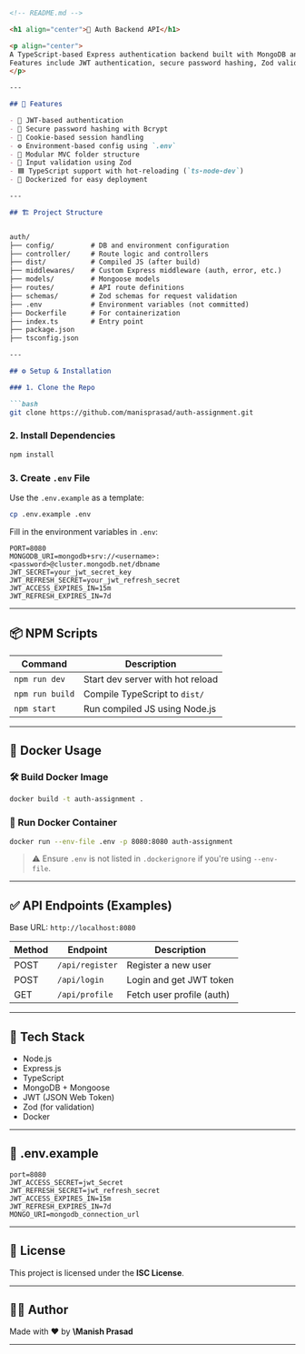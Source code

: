 ```markdown
<!-- README.md -->

<h1 align="center">🔐 Auth Backend API</h1>

<p align="center">
A TypeScript-based Express authentication backend built with MongoDB and Mongoose.<br/>
Features include JWT authentication, secure password hashing, Zod validation, and Docker support.
</p>

---

## 🚀 Features

- 🔐 JWT-based authentication
- 🔑 Secure password hashing with Bcrypt
- 🍪 Cookie-based session handling
- ⚙️ Environment-based config using `.env`
- 🧱 Modular MVC folder structure
- 🧪 Input validation using Zod
- 🟦 TypeScript support with hot-reloading (`ts-node-dev`)
- 🐳 Dockerized for easy deployment

---

## 🏗️ Project Structure


auth/
├── config/         # DB and environment configuration
├── controller/     # Route logic and controllers
├── dist/           # Compiled JS (after build)
├── middlewares/    # Custom Express middleware (auth, error, etc.)
├── models/         # Mongoose models
├── routes/         # API route definitions
├── schemas/        # Zod schemas for request validation
├── .env            # Environment variables (not committed)
├── Dockerfile      # For containerization
├── index.ts        # Entry point
├── package.json
├── tsconfig.json

---

## ⚙️ Setup & Installation

### 1. Clone the Repo

```bash
git clone https://github.com/manisprasad/auth-assignment.git

````

### 2. Install Dependencies

```bash
npm install
```

### 3. Create `.env` File

Use the `.env.example` as a template:

```bash
cp .env.example .env
```

Fill in the environment variables in `.env`:

```env
PORT=8080
MONGODB_URI=mongodb+srv://<username>:<password>@cluster.mongodb.net/dbname
JWT_SECRET=your_jwt_secret_key
JWT_REFRESH_SECRET=your_jwt_refresh_secret
JWT_ACCESS_EXPIRES_IN=15m
JWT_REFRESH_EXPIRES_IN=7d

```

---

## 📦 NPM Scripts

| Command         | Description                      |
| --------------- | -------------------------------- |
| `npm run dev`   | Start dev server with hot reload |
| `npm run build` | Compile TypeScript to `dist/`    |
| `npm start`     | Run compiled JS using Node.js    |

---

## 🐳 Docker Usage

### 🛠️ Build Docker Image

```bash
docker build -t auth-assignment .
```

### 🚀 Run Docker Container

```bash
docker run --env-file .env -p 8080:8080 auth-assignment
```

> ⚠️ Ensure `.env` is not listed in `.dockerignore` if you're using `--env-file`.

---

## ✅ API Endpoints (Examples)

Base URL: `http://localhost:8080`

| Method | Endpoint        | Description               |
| ------ | --------------- | ------------------------- |
| POST   | `/api/register` | Register a new user       |
| POST   | `/api/login`    | Login and get JWT token   |
| GET    | `/api/profile`  | Fetch user profile (auth) |

---

## 🧪 Tech Stack

* Node.js
* Express.js
* TypeScript
* MongoDB + Mongoose
* JWT (JSON Web Token)
* Zod (for validation)
* Docker

---

## 📁 .env.example

```env
port=8080
JWT_ACCESS_SECRET=jwt_Secret
JWT_REFRESH_SECRET=jwt_refresh_secret
JWT_ACCESS_EXPIRES_IN=15m
JWT_REFRESH_EXPIRES_IN=7d
MONGO_URI=mongodb_connection_url    
```

---

## 📄 License

This project is licensed under the **ISC License**.

---

## 🙋‍♂️ Author

Made with ❤️ by **\Manish Prasad**

---
